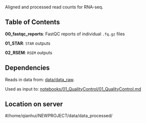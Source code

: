 Aligned and processed read counts for RNA-seq.

## Table of Contents

**00_fastqc_reports**: FastQC reports of individual `.fq.gz` files

**01_STAR**: `STAR` outputs

**02_RSEM**: `RSEM` outputs


## Dependencies

Reads in data from: [data/data_raw](../data_raw/). 

Used as input to: [notebooks/01_QualityControl/01_QualityControl.md](../../notebooks/01_QualityControl/)

## Location on server

#/home/qianhui/NEWPROJECT/data/data_processed/

